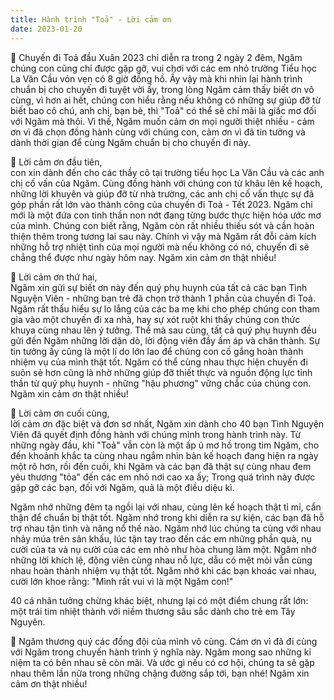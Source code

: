 ```yaml
---
title: Hành trình "Toả" - Lời cảm ơn
date: 2023-01-20
---
```

🌻 Chuyến đi Toả đầu Xuân 2023 chỉ diễn ra trong 2 ngày 2 đêm, Ngăm chúng con cũng chỉ được gặp gỡ, vui chơi với các em nhỏ trường Tiểu học La Văn Cầu vỏn vẹn có 8 giờ đồng hồ. Ấy vậy mà khi nhìn lại hành trình chuẩn bị cho chuyến đi tuyệt vời ấy, trong lòng Ngăm cảm thấy biết ơn vô cùng, vì hơn ai hết, chúng con hiểu rằng nếu không có những sự giúp đỡ từ biết bao cô chú, anh chị, bạn bè, thì "Toả" có thể sẽ chỉ mãi là giấc mơ đối với Ngăm mà thôi. Vì thế, Ngăm muốn cảm ơn mọi người thiệt nhiều - cảm ơn vì đã chọn đồng hành cùng với chúng con, cảm ơn vì đã tin tưởng và dành thời gian để cùng Ngăm chuẩn bị cho chuyến đi này.

🌻 Lời cảm ơn đầu tiên,  
con xin dành đến cho các thầy cô tại trường tiểu học La Văn Cầu và các anh chị cố vấn của Ngăm. Cùng đồng hành với chúng con từ khâu lên kế hoạch, những lời khuyên và giúp đỡ từ nhà trường, các anh chị cố vấn thực sự đã góp phần rất lớn vào thành công của chuyến đi Toả - Tết 2023. Ngăm chỉ mới là một đứa con tinh thần non nớt đang từng bước thực hiện hóa ước mơ của mình. Chúng con biết rằng, Ngăm còn rất nhiều thiếu sót và cần hoàn thiện thêm trong tương lai sau này. Chính vì vậy mà Ngăm rất đỗi cảm kích những hỗ trợ nhiệt tình của mọi người mà nếu không có nó, chuyến đi sẽ chẳng thể được như ngày hôm nay. Ngăm xin cảm ơn thật nhiều!

🌻 Lời cảm ơn thứ hai,  
Ngăm xin gửi sự biết ơn này đến quý phụ huynh của tất cả các bạn Tình Nguyện Viên - những bạn trẻ đã chọn trở thành 1 phần của chuyến đi Toả. Ngăm rất thấu hiểu sự lo lắng của các ba mẹ khi cho phép chúng con tham gia vào một chuyến đi xa nhà, hay sự xót ruột khi thấy chúng con thức khuya cùng nhau lên ý tưởng. Thế mà sau cùng, tất cả quý phụ huynh đều gửi đến Ngăm những lời dặn dò, lời động viên đầy ấm áp và chân thành. Sự tin tưởng ấy cũng là một lí do lớn lao để chúng con cố gắng hoàn thành nhiệm vụ của mình thật tốt. Ngăm có thể cùng nhau thực hiện chuyến đi suôn sẻ hơn cũng là nhờ những giúp đỡ thiết thực và nguồn động lực tinh thần từ quý phụ huynh - những "hậu phương" vững chắc của chúng con. Ngăm xin cảm ơn thật nhiều!

🌻 Lời cảm ơn cuối cùng,  
lời cảm ơn đặc biệt và đơn sơ nhất, Ngăm xin dành cho 40 bạn Tình Nguyện Viên đã quyết định đồng hành với chúng mình trong hành trình này. Từ những ngày đầu, khi "Toả" vẫn còn là một ấp ủ mơ hồ trong tim Ngăm, cho đến khoảnh khắc ta cùng nhau ngắm nhìn bản kế hoạch đang hiện ra ngày một rõ hơn, rồi đến cuối, khi Ngăm và các bạn đã thật sự cùng nhau đem yêu thương "tỏa" đến các em nhỏ nơi cao xa ấy; Trong quá trình này được gặp gỡ các bạn, đối với Ngăm, quả là một điều diệu kì.

Ngăm nhớ những đêm ta ngồi lại với nhau, cùng lên kế hoạch thật tỉ mỉ, cẩn thận để chuẩn bị thật tốt. Ngăm nhớ trong khi diễn ra sự kiện, các bạn đã hỗ trợ nhau tận tình và năng nổ thế nào. Ngăm nhớ lúc chúng ta cùng với nhau nhảy múa trên sân khấu, lúc tận tay trao đến các em những phần quà, nụ cười của ta và nụ cười của các em nhỏ như hòa chung làm một. Ngăm nhớ những lời khích lệ, động viên cùng nhau nỗ lực, dẫu có mệt mỏi vẫn cùng nhau hoàn thành nhiệm vụ thật tốt. Ngăm nhớ khi các bạn khoác vai nhau, cười lớn khoe rằng: "Mình rất vui vì là một Ngăm con!"

40 cá nhân tưởng chừng khác biệt, nhưng lại có một điểm chung rất lớn: một trái tim nhiệt thành với niềm thương sâu sắc dành cho trẻ em Tây Nguyên.

🌻 Ngăm thương quý các đồng đội của mình vô cùng. Cám ơn vì đã đi cùng với Ngăm trong chuyến hành trình ý nghĩa này. Ngăm mong sao những kỉ niệm ta có bên nhau sẽ còn mãi. Và ước gì nếu có cơ hội, chúng ta sẽ gặp nhau thêm lần nữa trong những chặng đường sắp tới, bạn nhé! Ngăm xin cảm ơn thật nhiều!
